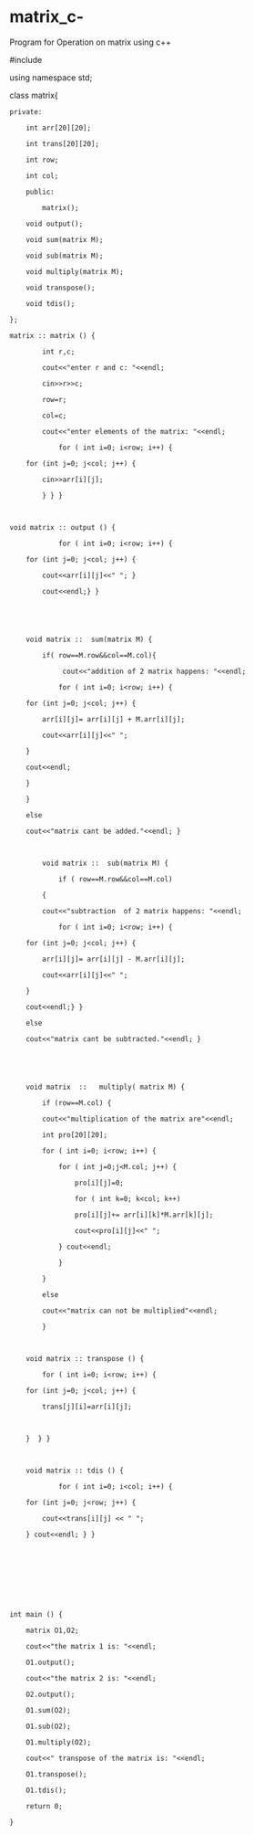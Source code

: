 # matrix_c-
Program for Operation on matrix using c++










#include<iostream>

using namespace std;

class matrix{

	private:

		int arr[20][20];

		int trans[20][20];

		int row;

		int col;

		public:

			matrix();

		void output();	

		void sum(matrix M);

		void sub(matrix M);

		void multiply(matrix M);

		void transpose();

		void tdis();

	};

	matrix :: matrix () {

			int r,c;

			cout<<"enter r and c: "<<endl;

			cin>>r>>c;

			row=r;

			col=c;

			cout<<"enter elements of the matrix: "<<endl;

				for ( int i=0; i<row; i++) {

		for (int j=0; j<col; j++) {

			cin>>arr[i][j];

			} } }

			

	void matrix :: output () {

				for ( int i=0; i<row; i++) {

		for (int j=0; j<col; j++) {

			cout<<arr[i][j]<<" "; } 

			cout<<endl;} }

	

		

		void matrix ::  sum(matrix M) {

			if( row==M.row&&col==M.col){

                 cout<<"addition of 2 matrix happens: "<<endl;

				for ( int i=0; i<row; i++) {

		for (int j=0; j<col; j++) {

			arr[i][j]= arr[i][j] + M.arr[i][j];

			cout<<arr[i][j]<<" ";

		}

		cout<<endl; 

        } 

        }

		else 

		cout<<"matrix cant be added."<<endl; }

		

			void matrix ::  sub(matrix M) {

				if ( row==M.row&&col==M.col) 

			{

			cout<<"subtraction  of 2 matrix happens: "<<endl;

				for ( int i=0; i<row; i++) {

		for (int j=0; j<col; j++) {

			arr[i][j]= arr[i][j] - M.arr[i][j];

			cout<<arr[i][j]<<" ";

		} 

		cout<<endl;} } 

		else 

		cout<<"matrix cant be subtracted."<<endl; } 

		

		

		void matrix  ::   multiply( matrix M) {

			if (row==M.col) { 

			cout<<"multiplication of the matrix are"<<endl;

			int pro[20][20];

			for ( int i=0; i<row; i++) {

				for ( int j=0;j<M.col; j++) {

					pro[i][j]=0;

					for ( int k=0; k<col; k++)

					pro[i][j]+= arr[i][k]*M.arr[k][j];

					cout<<pro[i][j]<<" ";

				} cout<<endl;

				}

			}

			else

			cout<<"matrix can not be multiplied"<<endl;

			}

		

		void matrix :: transpose () {

			for ( int i=0; i<row; i++) {

		for (int j=0; j<col; j++) {

			trans[j][i]=arr[i][j];

			

		}  } }

		 

		void matrix :: tdis () {

				for ( int i=0; i<col; i++) {

		for (int j=0; j<row; j++) {

			cout<<trans[i][j] << " ";

		} cout<<endl; } }

		

		

		

		

	int main ()	{

		matrix O1,O2;

		cout<<"the matrix 1 is: "<<endl;

		O1.output();

		cout<<"the matrix 2 is: "<<endl;

		O2.output();

		O1.sum(O2);

		O1.sub(O2);

		O1.multiply(O2);

		cout<<" transpose of the matrix is: "<<endl;

		O1.transpose();

	    O1.tdis();

		return 0;

	}
